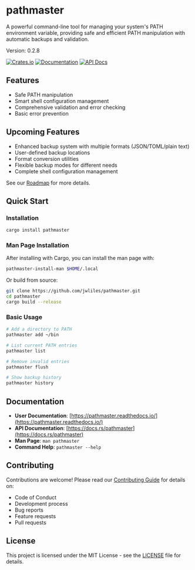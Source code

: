 # pathmaster

A powerful command-line tool for managing your system's PATH environment variable, providing safe and efficient PATH manipulation with automatic backups and validation.

Version: 0.2.8

[![Crates.io](https://img.shields.io/crates/v/pathmaster.svg)](https://crates.io/crates/pathmaster)
[![Documentation](https://img.shields.io/badge/docs-ReadTheDocs-blue.svg)](https://pathmaster.readthedocs.io/)
[![API Docs](https://docs.rs/pathmaster/badge.svg)](https://docs.rs/pathmaster)

## Features

- Safe PATH manipulation
- Smart shell configuration management
- Comprehensive validation and error checking
- Basic error prevention

## Upcoming Features

- Enhanced backup system with multiple formats (JSON/TOML/plain text)
- User-defined backup locations
- Format conversion utilities
- Flexible backup modes for different needs
- Complete shell configuration management

See our [Roadmap](https://pathmaster.readthedocs.io/en/latest/ROADMAP.html) for more details.

## Quick Start

### Installation

```bash
cargo install pathmaster
```

### Man Page Installation

After installing with Cargo, you can install the man page with:

```bash
pathmaster-install-man $HOME/.local
```

Or build from source:

```bash
git clone https://github.com/jwliles/pathmaster.git
cd pathmaster
cargo build --release
```

### Basic Usage

```bash
# Add a directory to PATH
pathmaster add ~/bin

# List current PATH entries
pathmaster list

# Remove invalid entries
pathmaster flush

# Show backup history
pathmaster history
```

## Documentation

- **User Documentation**: [https://pathmaster.readthedocs.io/](https://pathmaster.readthedocs.io/)
- **API Documentation**: [https://docs.rs/pathmaster](https://docs.rs/pathmaster)
- **Man Page**: `man pathmaster`
- **Command Help**: `pathmaster --help`

## Contributing

Contributions are welcome! Please read our [Contributing Guide](CONTRIBUTING.md) for details on:

- Code of Conduct
- Development process
- Bug reports
- Feature requests
- Pull requests

## License

This project is licensed under the MIT License - see the [LICENSE](LICENSE) file for details.

